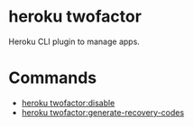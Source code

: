 heroku twofactor
================

Heroku CLI plugin to manage apps.
# Commands

* [heroku twofactor:disable](#twofactordisable)
* [heroku twofactor:generate-recovery-codes](#twofactorgenerate-recovery-codes)
